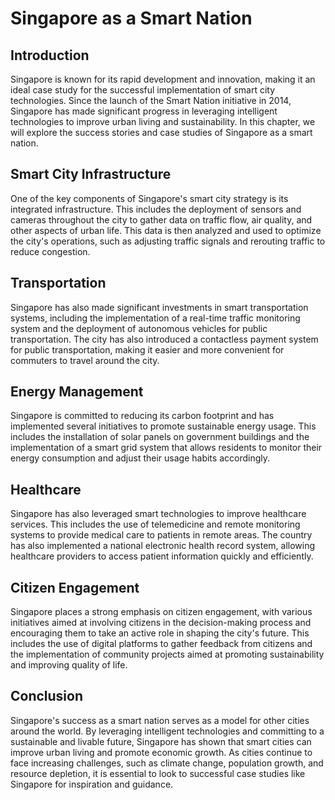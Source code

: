 Singapore as a Smart Nation
========================================================================================

Introduction
------------

Singapore is known for its rapid development and innovation, making it an ideal case study for the successful implementation of smart city technologies. Since the launch of the Smart Nation initiative in 2014, Singapore has made significant progress in leveraging intelligent technologies to improve urban living and sustainability. In this chapter, we will explore the success stories and case studies of Singapore as a smart nation.

Smart City Infrastructure
-------------------------

One of the key components of Singapore's smart city strategy is its integrated infrastructure. This includes the deployment of sensors and cameras throughout the city to gather data on traffic flow, air quality, and other aspects of urban life. This data is then analyzed and used to optimize the city's operations, such as adjusting traffic signals and rerouting traffic to reduce congestion.

Transportation
--------------

Singapore has also made significant investments in smart transportation systems, including the implementation of a real-time traffic monitoring system and the deployment of autonomous vehicles for public transportation. The city has also introduced a contactless payment system for public transportation, making it easier and more convenient for commuters to travel around the city.

Energy Management
-----------------

Singapore is committed to reducing its carbon footprint and has implemented several initiatives to promote sustainable energy usage. This includes the installation of solar panels on government buildings and the implementation of a smart grid system that allows residents to monitor their energy consumption and adjust their usage habits accordingly.

Healthcare
----------

Singapore has also leveraged smart technologies to improve healthcare services. This includes the use of telemedicine and remote monitoring systems to provide medical care to patients in remote areas. The country has also implemented a national electronic health record system, allowing healthcare providers to access patient information quickly and efficiently.

Citizen Engagement
------------------

Singapore places a strong emphasis on citizen engagement, with various initiatives aimed at involving citizens in the decision-making process and encouraging them to take an active role in shaping the city's future. This includes the use of digital platforms to gather feedback from citizens and the implementation of community projects aimed at promoting sustainability and improving quality of life.

Conclusion
----------

Singapore's success as a smart nation serves as a model for other cities around the world. By leveraging intelligent technologies and committing to a sustainable and livable future, Singapore has shown that smart cities can improve urban living and promote economic growth. As cities continue to face increasing challenges, such as climate change, population growth, and resource depletion, it is essential to look to successful case studies like Singapore for inspiration and guidance.
